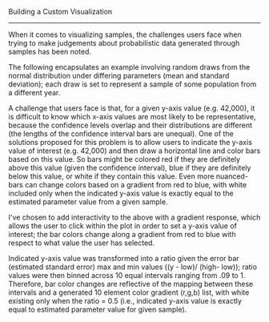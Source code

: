 Building a Custom Visualization

---

When it comes to visualizing samples, the challenges users face when trying to make judgements about probabilistic data generated through samples has been noted.

The following encapsulates an example involving random draws from the normal distribution under differing parameters (mean and standard deviation); each draw is set to represent a sample of some population from a different year.

A challenge that users face is that, for a given y-axis value (e.g. 42,000), it is difficult to know which x-axis values are most likely to be representative, because the confidence levels overlap and their distributions are different (the lengths of the confidence interval bars are unequal). One of the solutions proposed for this problem is to allow users to indicate the y-axis value of interest (e.g. 42,000) and then draw a horizontal line and color bars based on this value. So bars might be colored red if they are definitely above this value (given the confidence interval), blue if they are definitely below this value, or white if they contain this value. Even more nuanced- bars can change colors based on a gradient from red to blue, with white included only when the indicated y-axis value is exactly equal to the estimated parameter value from a given sample.


I've chosen to add interactivity to the above with a gradient response, which allows the user to click within the plot in order to set a y-axis value of interest; the bar colors change along a gradient from red to blue with respect to what value the user has selected.

Indicated y-axis value was transformed into a ratio given the error bar (estimated standard error) max and min values ((y - low)/ (high- low)); ratio values were then binned across 10 equal intervals ranging from .09 to 1. Therefore, bar color changes are reflective of the mapping between these intervals and a generated 10 element color gradient (r,g,b) list, with white existing only when the ratio = 0.5 (i.e., indicated y-axis value is exactly equal to estimated parameter value for given sample).
